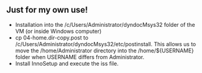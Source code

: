 ## Just for my own use!

* Installation into the /c/Users/Administrator/dyndocMsys32 folder of the VM (or inside Windows computer)
* cp 04-home.dir-copy.post to /c/Users/Administrator/dyndocMsys32/etc/postinstall. This allows us to move the /home/Administrator directory into the /home/${USERNAME} folder when USERNAME  differs from Administrator.
* Install InnoSetup and execute the iss file. 